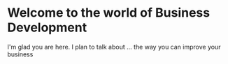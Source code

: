 # Welcome to the world of Business Development
I'm glad you are here. I plan to talk about ...
the way you can improve your business
